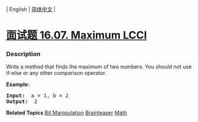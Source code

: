 | English | [简体中文](README.md) |

# [面试题 16.07. Maximum LCCI](https://leetcode-cn.com/problems/maximum-lcci)
 ### Description
<p>Write a method that finds the maximum of two numbers. You should not use if-else or any other comparison operator.</p>

<p><strong>Example: </strong></p>

<pre>
<strong>Input: </strong> a = 1, b = 2
<strong>Output: </strong> 2
</pre>

**Related Topics**  [Bit Manipulation](https://leetcode-cn.com/tag/bit-manipulation) [Brainteaser](https://leetcode-cn.com/tag/brainteaser) [Math](https://leetcode-cn.com/tag/math) 